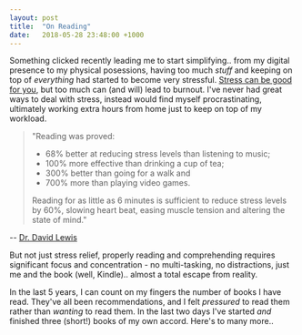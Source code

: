 ```yaml
---
layout: post
title:  "On Reading"
date:   2018-05-28 23:48:00 +1000
---
```

Something clicked recently leading me to start simplifying.. from my digital presence to my physical posessions, having too much *stuff* and keeping on top of *everything* had started to become very stressful. [Stress can be good for you](http://news.berkeley.edu/2013/04/16/researchers-find-out-why-some-stress-is-good-for-you/), but too much can (and will) lead to burnout. I've never had great ways to deal with stress, instead would find myself procrastinating, ultimately working extra hours from home just to keep on top of my workload.

>"Reading was proved:
>- 68% better at reducing stress levels than listening to music;
>- 100% more effective than drinking a cup of tea;
>- 300% better than going for a walk and
>- 700% more than playing video games.
>
>
>Reading for as little as 6 minutes is sufficient to reduce stress levels by 60%, slowing heart beat, easing muscle tension and altering the state of mind."

\-- [Dr. David Lewis](https://drdavidlewis.com/)

But not just stress relief, properly reading and comprehending requires significant focus and concentration - no multi-tasking, no distractions, just me and the book (well, Kindle).. almost a total escape from reality.

In the last 5 years, I can count on my fingers the number of books I have read. They've all been recommendations, and I felt *pressured* to read them rather than *wanting* to read them. In the last two days I've started *and* finished three (short!) books of my own accord. Here's to many more..